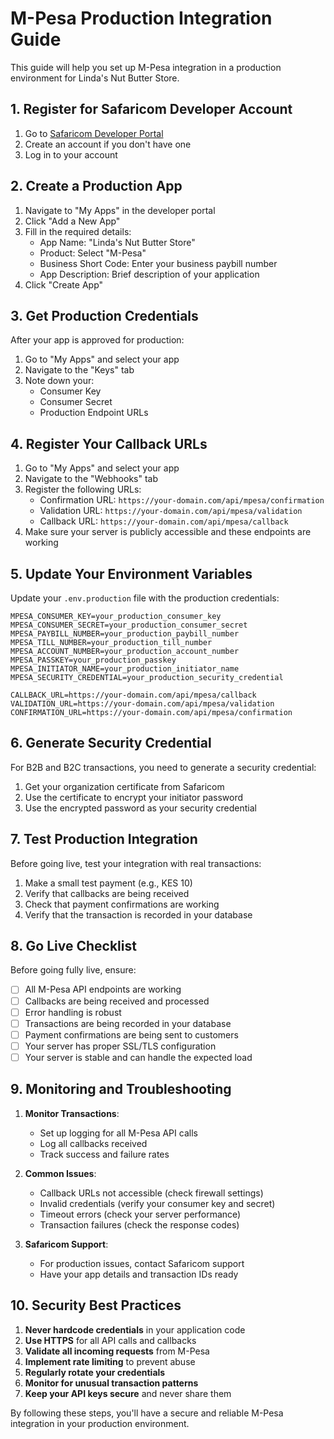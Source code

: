 # M-Pesa Production Integration Guide

This guide will help you set up M-Pesa integration in a production environment for Linda's Nut Butter Store.

## 1. Register for Safaricom Developer Account

1. Go to [Safaricom Developer Portal](https://developer.safaricom.co.ke/)
2. Create an account if you don't have one
3. Log in to your account

## 2. Create a Production App

1. Navigate to "My Apps" in the developer portal
2. Click "Add a New App"
3. Fill in the required details:
   - App Name: "Linda's Nut Butter Store"
   - Product: Select "M-Pesa"
   - Business Short Code: Enter your business paybill number
   - App Description: Brief description of your application
4. Click "Create App"

## 3. Get Production Credentials

After your app is approved for production:

1. Go to "My Apps" and select your app
2. Navigate to the "Keys" tab
3. Note down your:
   - Consumer Key
   - Consumer Secret
   - Production Endpoint URLs

## 4. Register Your Callback URLs

1. Go to "My Apps" and select your app
2. Navigate to the "Webhooks" tab
3. Register the following URLs:
   - Confirmation URL: `https://your-domain.com/api/mpesa/confirmation`
   - Validation URL: `https://your-domain.com/api/mpesa/validation`
   - Callback URL: `https://your-domain.com/api/mpesa/callback`
4. Make sure your server is publicly accessible and these endpoints are working

## 5. Update Your Environment Variables

Update your `.env.production` file with the production credentials:

```
MPESA_CONSUMER_KEY=your_production_consumer_key
MPESA_CONSUMER_SECRET=your_production_consumer_secret
MPESA_PAYBILL_NUMBER=your_production_paybill_number
MPESA_TILL_NUMBER=your_production_till_number
MPESA_ACCOUNT_NUMBER=your_production_account_number
MPESA_PASSKEY=your_production_passkey
MPESA_INITIATOR_NAME=your_production_initiator_name
MPESA_SECURITY_CREDENTIAL=your_production_security_credential

CALLBACK_URL=https://your-domain.com/api/mpesa/callback
VALIDATION_URL=https://your-domain.com/api/mpesa/validation
CONFIRMATION_URL=https://your-domain.com/api/mpesa/confirmation
```

## 6. Generate Security Credential

For B2B and B2C transactions, you need to generate a security credential:

1. Get your organization certificate from Safaricom
2. Use the certificate to encrypt your initiator password
3. Use the encrypted password as your security credential

## 7. Test Production Integration

Before going live, test your integration with real transactions:

1. Make a small test payment (e.g., KES 10)
2. Verify that callbacks are being received
3. Check that payment confirmations are working
4. Verify that the transaction is recorded in your database

## 8. Go Live Checklist

Before going fully live, ensure:

- [ ] All M-Pesa API endpoints are working
- [ ] Callbacks are being received and processed
- [ ] Error handling is robust
- [ ] Transactions are being recorded in your database
- [ ] Payment confirmations are being sent to customers
- [ ] Your server has proper SSL/TLS configuration
- [ ] Your server is stable and can handle the expected load

## 9. Monitoring and Troubleshooting

1. **Monitor Transactions**:
   - Set up logging for all M-Pesa API calls
   - Log all callbacks received
   - Track success and failure rates

2. **Common Issues**:
   - Callback URLs not accessible (check firewall settings)
   - Invalid credentials (verify your consumer key and secret)
   - Timeout errors (check your server performance)
   - Transaction failures (check the response codes)

3. **Safaricom Support**:
   - For production issues, contact Safaricom support
   - Have your app details and transaction IDs ready

## 10. Security Best Practices

1. **Never hardcode credentials** in your application code
2. **Use HTTPS** for all API calls and callbacks
3. **Validate all incoming requests** from M-Pesa
4. **Implement rate limiting** to prevent abuse
5. **Regularly rotate your credentials**
6. **Monitor for unusual transaction patterns**
7. **Keep your API keys secure** and never share them

By following these steps, you'll have a secure and reliable M-Pesa integration in your production environment.
